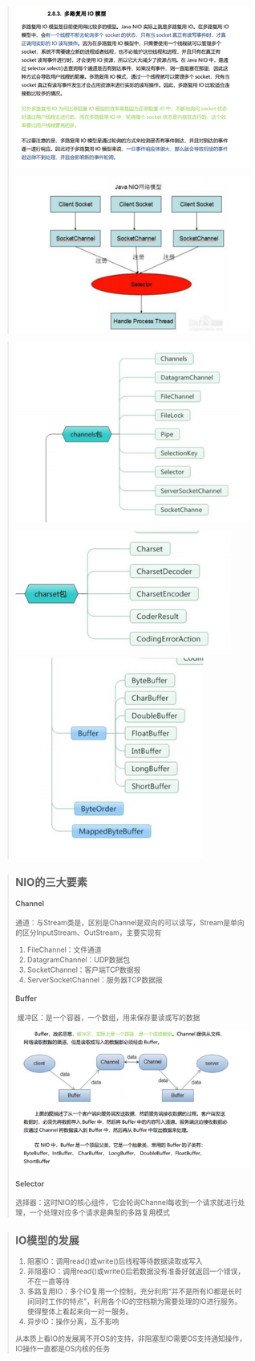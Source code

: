 > ![image-20210805192806224](image/image-20210805192806224.png)
>
> ![image-20210805193754829](image/image-20210805193754829.png)

> ![image-20210805194007735](image/image-20210805194007735.png)
>
> ![image-20210805194017880](image/image-20210805194017880.png)
>
> ![image-20210805194027040](image/image-20210805194027040.png)

> ## NIO的三大要素
>
> #### Channel
>
> ​	通道：与Stream类是，区别是Channel是双向的可以读写，Stream是单向的区分InputStream、OutStream，主要实现有
>
> 1. FileChannel：文件通道
> 2. DatagramChannel：UDP数据包
> 3. SocketChannel：客户端TCP数据报
> 4. ServerSocketChannel：服务器TCP数据报
>
> #### Buffer
>
> ​		缓冲区：是一个容器，一个数组，用来保存要读或写的数据
>
> ![image-20210805194739656](image/image-20210805194739656.png)
>
> #### Selector
>
> ​		选择器：这时NIO的核心组件，它会轮询Channel每收到一个请求就进行处理，一个处理对应多个请求是典型的多路复用模式

> ## IO模型的发展
>
> 1. 阻塞IO：调用read()或write()后线程等待数据读取或写入
> 2. 非阻塞IO：调用read()或write()后若数据没有准备好就返回一个错误，不在一直等待
> 3. 多路复用IO：多个IO复用一个控制，充分利用“并不是所有IO都是长时间同时工作的特点”，利用各个IO的空档期为需要处理的IO进行服务。使得整体上看起来向一对一服务。
> 4. 异步IO：操作分离，互不影响
>
> 从本质上看IO的发展离不开OS的支持，非阻塞型IO需要OS支持通知操作，IO操作一直都是OS内核的任务